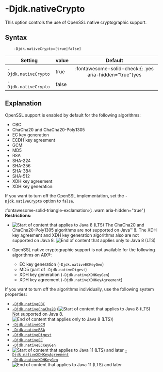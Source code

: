 <!--
* Copyright (c) 2017, 2024 IBM Corp. and others
*
* This program and the accompanying materials are made
* available under the terms of the Eclipse Public License 2.0
* which accompanies this distribution and is available at
* https://www.eclipse.org/legal/epl-2.0/ or the Apache
* License, Version 2.0 which accompanies this distribution and
* is available at https://www.apache.org/licenses/LICENSE-2.0.
*
* This Source Code may also be made available under the
* following Secondary Licenses when the conditions for such
* availability set forth in the Eclipse Public License, v. 2.0
* are satisfied: GNU General Public License, version 2 with
* the GNU Classpath Exception [1] and GNU General Public
* License, version 2 with the OpenJDK Assembly Exception [2].
*
* [1] https://www.gnu.org/software/classpath/license.html
* [2] https://openjdk.org/legal/assembly-exception.html
*
* SPDX-License-Identifier: EPL-2.0 OR Apache-2.0 OR GPL-2.0-only WITH Classpath-exception-2.0 OR GPL-2.0-only WITH OpenJDK-assembly-exception-1.0
-->

# -Djdk.nativeCrypto

This option controls the use of OpenSSL native cryptographic support.


## Syntax

        -Djdk.nativeCrypto=[true|false]

| Setting              | value    | Default                                                                        |
|----------------------|----------|:------------------------------------------------------------------------------:|
| `-Djdk.nativeCrypto` | true     | :fontawesome-solid-check:{: .yes aria-hidden="true"}<span class="sr-only">yes</span> |
| `-Djdk.nativeCrypto` | false    |                                                                                |

## Explanation

OpenSSL support is enabled by default for the following algorithms:

- CBC
- ChaCha20 and ChaCha20-Poly1305
- EC key generation
- ECDH key agreement
- GCM
- MD5
- RSA
- SHA-224
- SHA-256
- SHA-384
- SHA-512
- XDH key agreement
- XDH key generation

If you want to turn off the OpenSSL implementation, set the `-Djdk.nativeCrypto` option to `false`.

:fontawesome-solid-triangle-exclamation:{: .warn aria-hidden="true"} **Restrictions:**

- ![Start of content that applies to Java 8 (LTS)](cr/java8.png) The ChaCha20 and ChaCha20-Poly1305 algorithms are not supported on Java&trade; 8. The XDH key agreement and XDH key generation algorithms also are not supported on Java 8. ![End of content that applies only to Java 8 (LTS)](cr/java_close_lts.png)
- OpenSSL native cryptographic support is not available for the following algorithms on AIX&reg;:

    - EC key generation (`-Djdk.nativeECKeyGen`)
    - MD5 (part of `-Djdk.nativeDigest`)
    - XDH key generation (`-Djdk.nativeXDHKeyGen`)
    - XDH key agreement (`-Djdk.nativeXDHKeyAgreement`)

If you want to turn off the algorithms individually, use the following system properties:

- [`-Djdk.nativeCBC`](djdknativecbc.md)
- [`-Djdk.nativeChaCha20`](djdknativechacha20.md) (![Start of content that applies to Java 8 (LTS)](cr/java8.png) Not supported on Java 8. ![End of content that applies only to Java 8 (LTS)](cr/java_close_lts.png))
- [`-Djdk.nativeGCM`](djdknativegcm.md)
- [`-Djdk.nativeRSA`](djdknativersa.md)
- [`-Djdk.nativeDigest`](djdknativedigest.md)
- [`-Djdk.nativeEC`](djdknativeec.md)
- [`-Djdk.nativeECKeyGen`](djdknativeeckeygen.md)
- ![Start of content that applies to Java 11 (LTS) and later](cr/java11plus.png) [`-Djdk.nativeXDHKeyAgreement`](djdknativexdhkeyagreement.md)
- [`-Djdk.nativeXDHKeyGen`](djdknativexdhkeygen.md) ![End of content that applies to Java 11 (LTS) and later](cr/java_close_lts.png)

<!-- ==== END OF TOPIC ==== djdknativecrypto.md ==== -->
